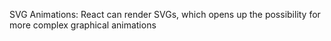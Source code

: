 SVG Animations: React can render SVGs, which opens up the possibility for more complex graphical animations